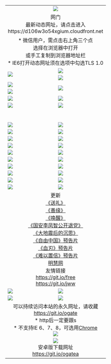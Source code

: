 ﻿<table>
  <tr></tr>
  <tr><td colspan=2 align=center><img src="https://cloud.githubusercontent.com/assets/11880933/13434984/f430fae2-e012-11e5-814f-c2df1e82b247.jpg" /></td></tr>
  <tr><td colspan=2 align=center>网门<br>最新动态网址，请点击进入
<br>https://d106w3o54xgium.cloudfront.net
    </td>
  </tr>
  <tr>
    <td colspan=2 align=center>* 微信用户，需点击右上角三个点<br>选择在浏览器中打开<br>或手工复制到浏览器地址栏
    <br>* IE6打开动态网址须在选项中勾选TLS 1.0</td>
  </tr>
  <tr>
    <td rowspan=2><a href="https://d106w3o54xgium.cloudfront.net/ogUP.aspx?name=11DKC.mp4&list=11DKC" target="_blank"><img src="https://d106w3o54xgium.cloudfront.net/Up/11DKC1.jpg" /></a></td> 
    <td><div><a href="https://d106w3o54xgium.cloudfront.net/ogUP.aspx?name=LRWS.mp4&list=LRWS" target="_blank"><img src="https://d106w3o54xgium.cloudfront.net/Up/LRWS.jpg" /></a></td>
   </tr>
  <tr>
    <td><a href="https://d106w3o54xgium.cloudfront.net/ogNiceVedio.aspx" target="_blank"><img src="https://d106w3o54xgium.cloudfront.net/Up/11TGKDY.jpg" /></a></td>
  </tr>
  <tr>
    <td><a href="https://d106w3o54xgium.cloudfront.net/ogUP.aspx?name=JQR.mp4&count=2" target="_blank"><img src="https://d106w3o54xgium.cloudfront.net/Up/JQR.jpg" /></a></td>   
    <td rowspan=2><a href="https://d106w3o54xgium.cloudfront.net/ogUP.aspx?name=JP.mp4&count=9" target="_blank"><img src="https://d106w3o54xgium.cloudfront.net/Up/JP.jpg" /></td>
  </tr>
  <tr>
    <td><a href="https://d106w3o54xgium.cloudfront.net/ogUP.aspx?name=WH.mp4" target="_blank"><img src="https://d106w3o54xgium.cloudfront.net/Up/WH.jpg" /></a></td>
  </tr>
  <tr>
    <td><a href="https://d106w3o54xgium.cloudfront.net/ogUP.aspx?name=SSZJ.mp4&list=SSZJ" target="_blank"><img src="https://d106w3o54xgium.cloudfront.net/Up/SSZJ.jpg" /></a></td>
    <td><a href="https://d106w3o54xgium.cloudfront.net/ogUP.aspx?name=1XQK.mp4&count=13" target="_blank"><img src="https://d106w3o54xgium.cloudfront.net/Up/1XQK.jpg" /></a</td>
  </tr>
  <tr>
    <td><a href="https://d106w3o54xgium.cloudfront.net/ogUP.aspx?name=ZY.mp4&count=2015|16" target="_blank"><img src="https://d106w3o54xgium.cloudfront.net/Up/ZY.jpg" /></a</td>
    <td><a href="https://d106w3o54xgium.cloudfront.net/ogUP.aspx?name=XTFY.mp4&count=B|2,A|24" target="_blank"><img src="https://d106w3o54xgium.cloudfront.net/Up/XTFY.jpg" /></a></td>
  </tr>
  <tr height="40">
  </tr>
  <tr>
    <td><a href="https://d106w3o54xgium.cloudfront.net/ogUP.aspx?name=4EE/QQ.mp4&list=4EEQQ" target="_blank"><img src="https://d106w3o54xgium.cloudfront.net/Up/4EE/QQ0.jpg"/></a></td>
    <td><a href="https://d106w3o54xgium.cloudfront.net/ogUP.aspx?name=4EE/HQ.mp4&list=4EEHQ" target="_blank"><img src="https://d106w3o54xgium.cloudfront.net/Up/4EE/HQ0.jpg"/></a></td>
  </tr>
  <tr>
    <td><a href="https://d106w3o54xgium.cloudfront.net/ogUP.aspx?name=4EE/ZG.mp4&list=4EEZG" target="_blank"><img src="https://d106w3o54xgium.cloudfront.net/Up/4EE/ZG0.jpg"/></a></td>
    <td><a href="https://d106w3o54xgium.cloudfront.net/ogUP.aspx?name=4EE/DJ.mp4&list=4EEDJ" target="_blank"><img src="https://d106w3o54xgium.cloudfront.net/Up/4EE/DJ0.jpg"/></a></td>
  </tr>
  <tr>
    <td><a href="https://d106w3o54xgium.cloudfront.net/ogUP.aspx?name=4EE/GX.mp4&list=4EEGX" target="_blank"><img src="https://d106w3o54xgium.cloudfront.net/Up/4EE/GX0.jpg"/></a></td>
    <td><a href="https://d106w3o54xgium.cloudfront.net/ogUP.aspx?name=4EE/HD.mp4&list=4EEHD" target="_blank"><img src="https://d106w3o54xgium.cloudfront.net/Up/4EE/HD0.jpg"/></a></td>
  </tr>
  <tr>
    <td><a href="https://d106w3o54xgium.cloudfront.net/ogUP.aspx?name=4EE/TX.mp4&list=4EETX" target="_blank"><img src="https://d106w3o54xgium.cloudfront.net/Up/4EE/TX0.jpg"/></a></td>
    <td><a href="https://d106w3o54xgium.cloudfront.net/ogUP.aspx?name=4EE/WZ.mp4&list=4EEWZ" target="_blank"><img src="https://d106w3o54xgium.cloudfront.net/Up/4EE/WZ0.jpg"/></a></td>
  </tr>
  <tr>
    <td><a href="https://d106w3o54xgium.cloudfront.net/onUP.aspx?name=https://d1pog55izwmvoe.cloudfront.net/" target="_blank"><img src="https://d106w3o54xgium.cloudfront.net/Up/0DTW.jpg"/></a></td>
    <td><a href="https://d106w3o54xgium.cloudfront.net/onUP.aspx?name=https://d240ns8up8earz.cloudfront.net/acenter/" target="_blank"><img src="https://d106w3o54xgium.cloudfront.net/Up/0TDW.jpg" /></a></td>
  </tr>
  <tr>
    <td><a href="https://d106w3o54xgium.cloudfront.net/onUP.aspx?name=https://d4508d6vomz2p.cloudfront.net/gb/nsc413.htm" target="_blank"><img src="https://d106w3o54xgium.cloudfront.net/Up/0DJY.jpg" /></a></td>
    <td><a href="https://d106w3o54xgium.cloudfront.net/onUP.aspx?name=https://dilo7bqpjb57y.cloudfront.net/xtr/gb/prog204.html" target="_blank"><img src="https://d106w3o54xgium.cloudfront.net/Up/0XTR.jpg" /></a></td>
  </tr>
  <tr>
    <td><a href="https://d106w3o54xgium.cloudfront.net/onUP.aspx?name=https://d3aj00iefsmfgc.cloudfront.net/" target="_blank"><img src="https://d106w3o54xgium.cloudfront.net/Up/0MHW.jpg" /></a></td>
    <td><a href="https://d106w3o54xgium.cloudfront.net/onUP.aspx?name=https://d20wz7qt14x5d2.cloudfront.net/" target="_blank"><img src="https://d106w3o54xgium.cloudfront.net/Up/0ZJW.jpg" /></a></td>
  </tr>
  <tr>
    <td><a href="https://d106w3o54xgium.cloudfront.net/ogUP.aspx?name=0FG.zip" target="_blank"><img src="https://d106w3o54xgium.cloudfront.net/Up/0FG.jpg" /></a></td>
    <td><a href="https://d106w3o54xgium.cloudfront.net/ogUP.aspx?name=0FGA.apk" target="_blank"><img src="https://d106w3o54xgium.cloudfront.net/Up/0FGA.jpg" /></a></td>
  </tr>
  <tr>
    <td><a href="https://d106w3o54xgium.cloudfront.net/ogUP.aspx?name=0U.zip" target="_blank"><img src="https://d106w3o54xgium.cloudfront.net/Up/0U.jpg" /></a></td>
    <td><a href="https://d106w3o54xgium.cloudfront.net/ogUP.aspx?name=0UA.apk" target="_blank"><img src="https://d106w3o54xgium.cloudfront.net/Up/0UA.jpg" /></a></td>
  </tr>
  <tr>
    <td><a href="https://d106w3o54xgium.cloudfront.net/ogUP.aspx?name=0iPPOTV.zip" target="_blank"><img src="https://d106w3o54xgium.cloudfront.net/Up/0iPPOTV.jpg" /></a></td>
    <td><a href="https://d106w3o54xgium.cloudfront.net/ogUP.aspx?name=0iNTD.apk" target="_blank"><img src="https://d106w3o54xgium.cloudfront.net/Up/0iNTD.jpg" /></a></td>
  </tr>
  <tr>
    <td colspan=2 align=center>更新<br>
      <a href="https://d106w3o54xgium.cloudfront.net/ogUP.aspx?name=4ESL.mp4" target="_blank">《送礼》</a><br>
      <a href="https://d106w3o54xgium.cloudfront.net/ogUP.aspx?name=4ESY.mp4" target="_blank">《善缘》</a><br>
      <a href="https://d106w3o54xgium.cloudfront.net/ogUP.aspx?name=4EHX.mp4" target="_blank">《唤醒》</a><br>
      <a href="https://d106w3o54xgium.cloudfront.net/ogUP.aspx?name=4LFZ.mp4" target="_blank">《国安李凤智公开退党》</a><br>
      <a href="https://d106w3o54xgium.cloudfront.net/ogUP.aspx?name=4DDZHDCS.mp4" target="_blank">《大地震后的沉思》</a><br>
      <a href="https://d106w3o54xgium.cloudfront.net/ogUP.aspx?name=11ZYZG0.mp4" target="_blank">《自由中国》预告片</a><br>
      <a href="https://d106w3o54xgium.cloudfront.net/ogUP.aspx?name=11XR.mp4" target="_blank">《血刃》预告片</a><br>
      <a href="https://d106w3o54xgium.cloudfront.net/ogUP.aspx?name=11NYZX.mp4&count=2" target="_blank">《难以置信》预告片</a><br>
      <a href="https://d106w3o54xgium.cloudfront.net/onUP.aspx?name=https://www.minghui.org/" target="_blank">明慧网</a><br>
      友情链接<br>
      <a href="https://d106w3o54xgium.cloudfront.net/onUP.aspx?name=https://git.io/free" target="_blank">https://git.io/free</a><br>
      <a href="https://d106w3o54xgium.cloudfront.net/onUP.aspx?name=https://git.io/jww" target="_blank">https://git.io/jww</a></td>
    </td>
  </tr>
  <tr>
    <td><a href="https://d106w3o54xgium.cloudfront.net/ogNice.aspx" target="_blank"><img src="https://d106w3o54xgium.cloudfront.net/Up/0WCYY.jpg" /></a></td>
    <td><a href="https://d106w3o54xgium.cloudfront.net/onCO.aspx?ob=600事物&op=增删改&args=WH1~%23类型6新闻%7c%23类型6评论&mode=" target="_blank"><img src="https://d106w3o54xgium.cloudfront.net/Up/0WZTT.jpg" /></a></td> 
  </tr>
  <tr>
    <td><a href="https://d106w3o54xgium.cloudfront.net/ogDY.aspx" target="_blank"><img src="https://d106w3o54xgium.cloudfront.net/Up/0FK.jpg" /></a></td>
    <td><a href="https://d106w3o54xgium.cloudfront.net/ogST.aspx" target="_blank"><img src="https://d106w3o54xgium.cloudfront.net/Up/0ST.jpg" /></a></td> 
  </tr>
  <tr>
    <td colspan=2 align=center>可以持续访问本站的永久网址，请收藏<br/><a href="https://git.io/ogate" target="_blank">https://git.io/ogate</a><br/>* http后一定要跟s<br/>* 不支持IE 6、7、8，可选用<a href="https://d106w3o54xgium.cloudfront.net/ogUP.aspx?name=0ChromePortable.zip">Chrome</a><br/><a href="https://d106w3o54xgium.cloudfront.net/Up/0WMGDL2.png" target="_blank"><img src="https://d106w3o54xgium.cloudfront.net/Up/0WMGD2.png"/></a></td>
  </tr>
  <tr>
    <td colspan=2 align=center><a href="https://d106w3o54xgium.cloudfront.net/ogUP.aspx?name=0oGate.apk" target="_blank"><img src="https://cloud.githubusercontent.com/assets/11880933/13720399/75e143ee-e842-11e5-9f0a-1421f423c80f.jpg" /></a><br>安卓版下载网址<br><a href="https://git.io/ogatea">https://git.io/ogatea</a></td>
  </tr>
  <!--tr>
    <td colspan=2 align=center>可能失效的动态网址
    </td>
  </tr-->
</table>
